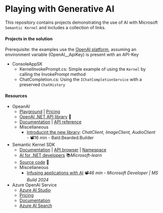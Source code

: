# Playing with Generative AI
This repository contains projects demonstrating the use of AI with Microsoft `Semantic Kernel` and includes a collection of links.

#### Projects in the solution

Prerequisite: the examples use the [OpenAI platform](https://platform.openai.com/api-keys), assuming an environment variable (OpenAI__ApiKey) is present with an API-Key

- ConsoleAppSK
  - KernelInvokePrompt.cs: Simple example of using the `Kernel` by calling the InvokePrompt method
  - ChatCompletion.cs: Using the `IChatCompletionService` with a preserved `ChatHistory`

#### Resources

- OpeanAI
  - [Playground](https://platform.openai.com/playground) | [Pricing](https://openai.com/api/pricing)
  - [OpenAI .NET API library](https://github.com/openai/openai-dotnet) 👤
  - [Documentation](https://platform.openai.com/docs/overview) | [API reference](https://platform.openai.com/docs/api-reference/introduction)
  - Miscellaneous
    - [Introducint the new library](https://youtu.be/BKeaojX45w0): *ChatClient, ImageClient, AudioClient* - 📽️16 min - Bald.Bearded.Builder
- Semantic Kernel SDK
  - [Documentation](https://learn.microsoft.com/en-us/semantic-kernel/overview) | [API browser](https://learn.microsoft.com/en-us/dotnet/api/?view=semantic-kernel-dotnet) | [Namespace](https://learn.microsoft.com/en-us/dotnet/api/microsoft.semantickernel)
  - [AI for .NET developers](https://learn.microsoft.com/en-us/dotnet/ai) 📚*Microsoft-learn*
  - [Source code](https://github.com/microsoft/semantic-kernel) 👤
  - Miscellaneous
    - [Infusing applications with AI](https://youtu.be/jrNfKeGSuCg) 📽️*46 min - Microsoft Developer | MS Build 2024*
- Azure OpenAI Service
  - [Azure AI Studio](https://ai.azure.com)
  - [Pricing](https://azure.microsoft.com/en-us/pricing/details/cognitive-services/openai-service)
  - [Documentation](https://learn.microsoft.com/en-us/azure/ai-services/openai/overview)
  - [Azure AI Search](https://learn.microsoft.com/en-us/azure/search/search-what-is-azure-search)
